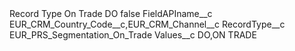 <?xml version="1.0" encoding="UTF-8"?>
<CustomMetadata xmlns="http://soap.sforce.com/2006/04/metadata" xmlns:xsi="http://www.w3.org/2001/XMLSchema-instance" xmlns:xsd="http://www.w3.org/2001/XMLSchema">
    <label>Record Type On Trade DO</label>
    <protected>false</protected>
    <values>
        <field>FieldAPIname__c</field>
        <value xsi:type="xsd:string">EUR_CRM_Country_Code__c,EUR_CRM_Channel__c</value>
    </values>
    <values>
        <field>RecordType__c</field>
        <value xsi:type="xsd:string">EUR_PRS_Segmentation_On_Trade</value>
    </values>
    <values>
        <field>Values__c</field>
        <value xsi:type="xsd:string">DO,ON TRADE</value>
    </values>
</CustomMetadata>
